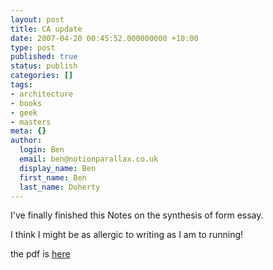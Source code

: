 ```yaml
---
layout: post
title: CA update
date: 2007-04-20 00:45:52.000000000 +10:00
type: post
published: true
status: publish
categories: []
tags:
- architecture
- books
- geek
- masters
meta: {}
author:
  login: Ben
  email: ben@notionparallax.co.uk
  display_name: Ben
  first_name: Ben
  last_name: Doherty
---
```

<p>I've finally finished this Notes on the synthesis of form essay.</p>
<p>I think I might be as allergic to writing as I am to running!</p>
<p>the pdf is <a href="http://www.notionparallax.co.uk/Note%20on%20the%20synthesis%20of%20form%20-%20Ben%20Doherty.pdf" target="_blank">here </a></p>

